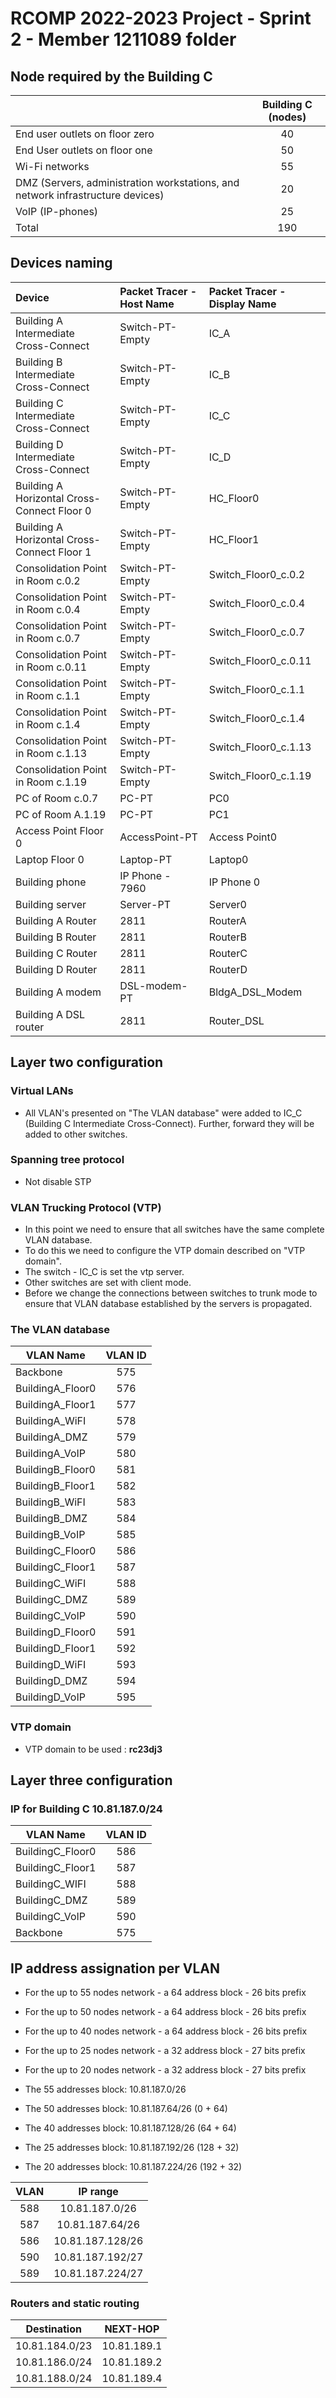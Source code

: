RCOMP 2022-2023 Project - Sprint 2 - Member 1211089 folder
===========================================

## Node required by the Building C

|                                                                                | Building C (nodes) |
|--------------------------------------------------------------------------------|:------------------:|
| End user outlets on floor zero                                                 |         40         |
| End User outlets on floor one                                                  |         50         |
| Wi-Fi networks                                                                 |         55         |
| DMZ (Servers, administration workstations, and network infrastructure devices) |         20         |
| VoIP (IP-phones)                                                               |         25         |
| Total                                                                          |        190         |

## Devices naming

| Device                                      | Packet Tracer  - Host Name | Packet Tracer  - Display Name |
|:--------------------------------------------|:---------------------------|:------------------------------|
| Building A Intermediate Cross-Connect       | Switch-PT-Empty            | IC_A                          |
| Building B Intermediate Cross-Connect       | Switch-PT-Empty            | IC_B                          |
| Building C Intermediate Cross-Connect       | Switch-PT-Empty            | IC_C                          |
| Building D Intermediate Cross-Connect       | Switch-PT-Empty            | IC_D                          |
| Building A Horizontal Cross-Connect Floor 0 | Switch-PT-Empty            | HC_Floor0                     |
| Building A Horizontal Cross-Connect Floor 1 | Switch-PT-Empty            | HC_Floor1                     |
| Consolidation Point in Room c.0.2           | Switch-PT-Empty            | Switch_Floor0_c.0.2           |
| Consolidation Point in Room c.0.4           | Switch-PT-Empty            | Switch_Floor0_c.0.4           |
| Consolidation Point in Room c.0.7           | Switch-PT-Empty            | Switch_Floor0_c.0.7           |
| Consolidation Point in Room c.0.11          | Switch-PT-Empty            | Switch_Floor0_c.0.11          |
| Consolidation Point in Room c.1.1           | Switch-PT-Empty            | Switch_Floor0_c.1.1           |
| Consolidation Point in Room c.1.4           | Switch-PT-Empty            | Switch_Floor0_c.1.4           |
| Consolidation Point in Room c.1.13          | Switch-PT-Empty            | Switch_Floor0_c.1.13          |
| Consolidation Point in Room c.1.19          | Switch-PT-Empty            | Switch_Floor0_c.1.19          |
| PC of Room c.0.7                            | PC-PT                      | PC0                           |
| PC of Room A.1.19                           | PC-PT                      | PC1                           |
| Access Point Floor 0                        | AccessPoint-PT             | Access Point0                 |
| Laptop Floor 0                              | Laptop-PT                  | Laptop0                       |
| Building phone                              | IP Phone - 7960            | IP Phone 0                    |
| Building server                             | Server-PT                  | Server0                       |
| Building A Router                           | 2811                       | RouterA                       |
| Building B Router                           | 2811                       | RouterB                       |
| Building C Router                           | 2811                       | RouterC                       |
| Building D Router                           | 2811                       | RouterD                       |
| Building A modem                            | DSL-modem-PT               | BldgA_DSL_Modem               |
| Building A DSL router                       | 2811                       | Router_DSL                    |

## Layer two configuration

### Virtual LANs
* All VLAN's presented on "The VLAN database" were added to IC_C (Building C Intermediate Cross-Connect).
  Further, forward they will be added to other switches.

### Spanning tree protocol
* Not disable STP

### VLAN Trucking Protocol (VTP)
* In this point we need to ensure that all switches have the same complete VLAN database.
* To do this we need to configure the VTP domain described on "VTP domain".
* The switch - IC_C is set the vtp server.
* Other switches are set with client mode.
* Before we change the connections between switches to trunk mode to ensure that VLAN database established by the servers is propagated.

### The VLAN database

| VLAN Name        | VLAN ID |
|------------------|:-------:|
| Backbone         |   575   |
| BuildingA_Floor0 |   576   |
| BuildingA_Floor1 |   577   |
| BuildingA_WiFI   |   578   |
| BuildingA_DMZ    |   579   |
| BuildingA_VoIP   |   580   |
| BuildingB_Floor0 |   581   |
| BuildingB_Floor1 |   582   |
| BuildingB_WiFI   |   583   |
| BuildingB_DMZ    |   584   |
| BuildingB_VoIP   |   585   |
| BuildingC_Floor0 |   586   |
| BuildingC_Floor1 |   587   |
| BuildingC_WiFI   |   588   |
| BuildingC_DMZ    |   589   |
| BuildingC_VoIP   |   590   |
| BuildingD_Floor0 |   591   |
| BuildingD_Floor1 |   592   |
| BuildingD_WiFI   |   593   |
| BuildingD_DMZ    |   594   |
| BuildingD_VoIP   |   595   |

### VTP domain

* VTP domain to be used : **rc23dj3**

## Layer three configuration

### IP for Building C  **10.81.187.0/24** 


| VLAN Name        | VLAN ID |
|------------------|:-------:|
| BuildingC_Floor0 |   586   |
| BuildingC_Floor1 |   587   |
| BuildingC_WIFI   |   588   | 
| BuildingC_DMZ    |   589   |
| BuildingC_VoIP   |   590   |
| Backbone         |   575   | 

## IP address assignation per VLAN

* For the up to 55 nodes network - a 64 address block - 26 bits prefix 
* For the up to 50 nodes network - a 64 address block - 26 bits prefix
* For the up to 40 nodes network - a 64 address block - 26 bits prefix
* For the up to 25 nodes network - a 32 address block - 27 bits prefix
* For the up to 20 nodes network - a 32 address block - 27 bits prefix


* The 55 addresses block: 10.81.187.0/26
* The 50 addresses block: 10.81.187.64/26 (0 + 64)
* The 40 addresses block: 10.81.187.128/26 (64 + 64)
* The 25 addresses block: 10.81.187.192/26 (128 + 32)
* The 20 addresses block: 10.81.187.224/26 (192 + 32)

| VLAN |     IP range     |
|:----:|:----------------:|
| 588  |  10.81.187.0/26  |
| 587  | 10.81.187.64/26  |
| 586  | 10.81.187.128/26 |
| 590  | 10.81.187.192/27 |
| 589  | 10.81.187.224/27 |


### Routers and static routing

|  Destination   |  NEXT-HOP   |
|:--------------:|:-----------:|
| 10.81.184.0/23 | 10.81.189.1 |
| 10.81.186.0/24 | 10.81.189.2 |
| 10.81.188.0/24 | 10.81.189.4 |



